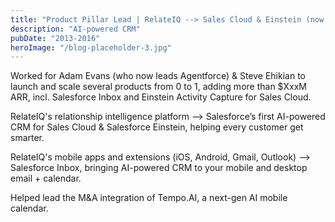 ```yaml
---
title: "Product Pillar Lead | RelateIQ --> Sales Cloud & Einstein (now Agentforce)"
description: "AI-powered CRM"
pubDate: "2013-2016"
heroImage: "/blog-placeholder-3.jpg"
---
```


Worked for Adam Evans (who now leads Agentforce) & Steve Ehikian to launch and scale several products from 0 to 1, adding more than $XxxM ARR, incl. Salesforce Inbox and Einstein Activity Capture for Sales Cloud.

RelateIQ's relationship intelligence platform --> Salesforce’s first AI-powered CRM for Sales Cloud & Salesforce Einstein, helping every customer get smarter.

RelateIQ's mobile apps and extensions (iOS, Android, Gmail, Outlook) --> Salesforce Inbox, bringing AI-powered CRM to your mobile and desktop email + calendar. 

Helped lead the M&A integration of Tempo.AI, a next-gen AI mobile calendar.
